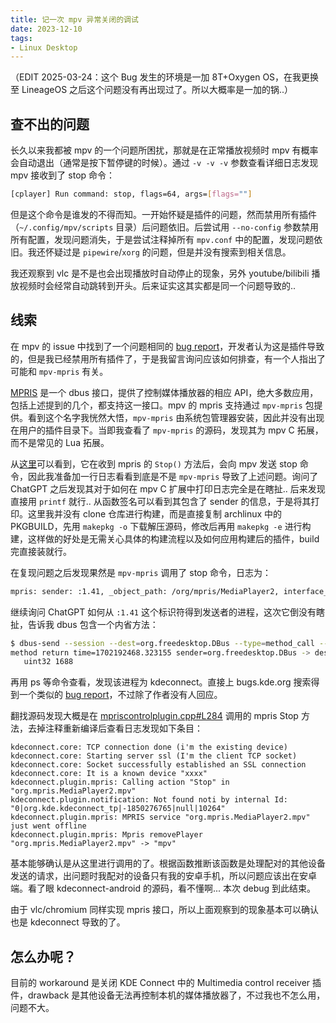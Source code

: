 ```yaml
---
title: 记一次 mpv 异常关闭的调试
date: 2023-12-10
tags:
- Linux Desktop
---
```


（EDIT 2025-03-24：这个 Bug 发生的环境是一加 8T+Oxygen OS，在我更换至 LineageOS 之后这个问题没有再出现过了。所以大概率是一加的锅..）

## 查不出的问题

长久以来我都被 mpv 的一个问题所困扰，那就是在正常播放视频时 mpv 有概率会自动退出（通常是按下暂停键的时候）。通过 `-v -v -v` 参数查看详细日志发现 mpv 接收到了 stop 命令：

```bash
[cplayer] Run command: stop, flags=64, args=[flags=""]
```

但是这个命令是谁发的不得而知。一开始怀疑是插件的问题，然而禁用所有插件（`~/.config/mpv/scripts` 目录）后问题依旧。后尝试用 `--no-config` 参数禁用所有配置，发现问题消失，于是尝试注释掉所有 `mpv.conf` 中的配置，发现问题依旧。我还怀疑过是 `pipewire`/`xorg` 的问题，但是并没有搜索到相关信息。

我还观察到 vlc 是不是也会出现播放时自动停止的现象，另外 youtube/bilibili 播放视频时会经常自动跳转到开头。后来证实这其实都是同一个问题导致的..

## 线索

在 mpv 的 issue 中找到了一个问题相同的 [bug report](https://github.com/mpv-player/mpv/issues/11988)，开发者认为这是插件导致的，但是我已经禁用所有插件了，于是我留言询问应该如何排查，有一个人指出了可能和 `mpv-mpris` 有关。

[MPRIS](https://wiki.archlinux.org/title/MPRIS) 是一个 dbus 接口，提供了控制媒体播放器的相应 API，绝大多数应用，包括上述提到的几个，都支持这一接口。mpv 的 mpris 支持通过 `mpv-mpris` 包提供。看到这个名字我恍然大悟，`mpv-mpris` 由系统包管理器安装，因此并没有出现在用户的插件目录下。当即我查看了 `mpv-mpris` 的源码，发现其为 mpv C 拓展，而不是常见的 Lua 拓展。

从[这里](https://github.com/hoyon/mpv-mpris/blob/16fee38988bb0f4a0865b6e8c3b332df2d6d8f14/mpris.c#L602C26-L602C26)可以看到，它在收到 mpris 的 `Stop()` 方法后，会向 mpv 发送 stop 命令，因此我准备加一行日志看看到底是不是 `mpv-mpris` 导致了上述问题。询问了 ChatGPT 之后发现其对于如何在 mpv C 扩展中打印日志完全是在瞎扯.. 后来发现直接用 `printf` 就行.. 从函数签名可以看到其包含了 sender 的信息，于是将其打印。这里我并没有 clone 仓库进行构建，而是直接复制 archlinux 中的 PKGBUILD，先用 `makepkg -o` 下载解压源码，修改后再用 `makepkg -e` 进行构建，这样做的好处是无需关心具体的构建流程以及如何应用构建后的插件，build 完直接装就行。

在复现问题之后发现果然是 `mpv-mpris` 调用了 stop 命令，日志为：

```bash
mpris: sender: :1.41, _object_path: /org/mpris/MediaPlayer2, interface_name: org.mpris.MediaPlayer2.Player, method_name: Stop, parameters: ()
```

继续询问 ChatGPT 如何从 `:1.41` 这个标识符得到发送者的进程，这次它倒没有瞎扯，告诉我 dbus 包含一个内省方法：

```bash
$ dbus-send --session --dest=org.freedesktop.DBus --type=method_call --print-reply /org/freedesktop/DBus org.freedesktop.DBus.GetConnectionUnixProcessID string:":1.41"
method return time=1702192468.323155 sender=org.freedesktop.DBus -> destination=:1.2850 serial=3 reply_serial=2
   uint32 1688
```

再用 ps 等命令查看，发现该进程为 kdeconnect。直接上 bugs.kde.org 搜索得到一个类似的 [bug report](https://bugs.kde.org/show_bug.cgi?id=476123)，不过除了作者没有人回应。

翻找源码发现大概是在 [mpriscontrolplugin.cpp#L284](https://invent.kde.org/network/kdeconnect-kde/-/blob/master/plugins/mpriscontrol/mpriscontrolplugin.cpp#L284) 调用的 mpris Stop 方法，去掉注释重新编译后查看日志发现如下条目：

```text
kdeconnect.core: TCP connection done (i'm the existing device)
kdeconnect.core: Starting server ssl (I'm the client TCP socket)
kdeconnect.core: Socket successfully established an SSL connection
kdeconnect.core: It is a known device "xxxx"
kdeconnect.plugin.mpris: Calling action "Stop" in "org.mpris.MediaPlayer2.mpv"
kdeconnect.plugin.notification: Not found noti by internal Id:  "0|org.kde.kdeconnect_tp|-1850276765|null|10264"
kdeconnect.plugin.mpris: MPRIS service "org.mpris.MediaPlayer2.mpv" just went offline
kdeconnect.plugin.mpris: Mpris removePlayer "org.mpris.MediaPlayer2.mpv" -> "mpv"
```

基本能够确认是从这里进行调用的了。根据函数推断该函数是处理配对的其他设备发送的请求，出问题时我配对的设备只有我的安卓手机，所以问题应该出在安卓端。看了眼 kdeconnect-android 的源码，看不懂啊... 本次 debug 到此结束。

由于 vlc/chromium 同样实现 mpris 接口，所以上面观察到的现象基本可以确认也是 kdeconnect 导致的了。

## 怎么办呢？

目前的 workaround 是关闭 KDE Connect 中的 Multimedia control receiver 插件，drawback 是其他设备无法再控制本机的媒体播放器了，不过我也不怎么用，问题不大。
